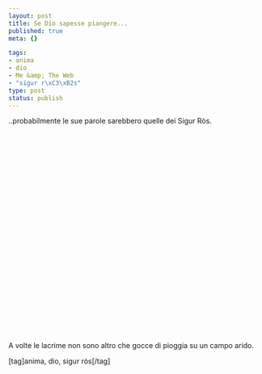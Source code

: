 ```yaml
--- 
layout: post
title: Se Dio sapesse piangere...
published: true
meta: {}

tags: 
- anima
- dio
- Me &amp; The Web
- "sigur r\xC3\xB2s"
type: post
status: publish
---
```

..probabilmente le sue parole sarebbero quelle dei Sigur Ròs.  
  
<object width="535" height="400"><param name="movie" value="http://www.youtube.com/v/Msez6-ClCI0&rel=1"></param><param name="wmode" value="transparent"></param><embed src="http://www.youtube.com/v/Msez6-ClCI0&rel=1" type="application/x-shockwave-flash" wmode="transparent" width="535" height="400"></embed></object>  
  
A volte le lacrime non sono altro che gocce di pioggia su un campo arido.

[tag]anima, dio, sigur ròs[/tag] 

